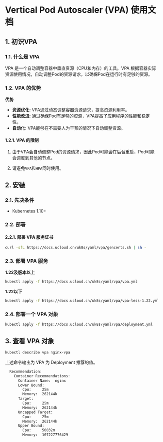 # Vertical Pod Autoscaler (VPA) 使用文档

## 1. 初识VPA

### 1.1. 什么是 VPA

VPA 是一个自动调整容器中垂直资源（CPU和内存）的工具。VPA 根据容器实际资源使用情况，自动调整Pod的资源请求，以确保Pod在运行时有足够的资源。

### 1.2. VPA 的优势

**优势**

- **资源优化:** VPA通过动态调整容器资源请求，提高资源利用率。
- **性能改进:** 通过确保Pod有足够的资源，VPA提高了应用程序的性能和稳定性。
- **自动化:** VPA能够在不需要人为干预的情况下自动调整资源。

#### 1.2.1. VPA 的限制

1. 由于VPA会自动调整Pod的资源请求，因此Pod可能会在后台重启，Pod可能会调度到其他的节点。

2. 请避免`VPA`和`HPA`同时使用。 

## 2. 安装

### 2.1. 先决条件
- Kubernetes 1.10+

### 2.2. 部署

#### 2.2.1. 部署 VPA 服务证书
```sh
curl -sfL https://docs.ucloud.cn/uk8s/yaml/vpa/gencerts.sh | sh -
```

### 2.3. 部署 VPA 服务

**1.22及版本以上**
```sh
kubectl apply -f https://docs.ucloud.cn/uk8s/yaml/vpa/vpa.yml
```

**1.22以下**
```sh
kubectl apply -f https://docs.ucloud.cn/uk8s/yaml/vpa/vpa-less-1.22.yml
```

### 2.4. 部署一个 VPA 对象

```sh
kubectl apply -f https://docs.ucloud.cn/uk8s/yaml/vpa/deployment.yml
```

## 3. 查看 VPA 对象
```sh
kubectl describe vpa nginx-vpa
```

上述命令输出为 VPA 为 Deployment 推荐的值。

```sh
  Recommendation:
    Container Recommendations:
      Container Name:  nginx
      Lower Bound:
        Cpu:     25m
        Memory:  262144k
      Target:
        Cpu:     25m
        Memory:  262144k
      Uncapped Target:
        Cpu:     25m
        Memory:  262144k
      Upper Bound:
        Cpu:     50032m
        Memory:  107227776429
```

